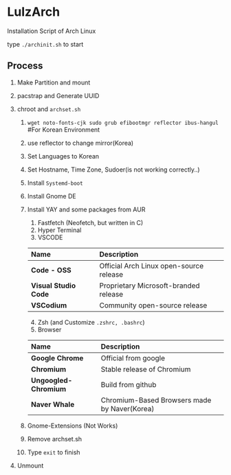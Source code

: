# LulzArch

Installation Script of Arch Linux

type `./archinit.sh` to start

## Process

1. Make Partition and mount

2. pacstrap and Generate UUID

3. chroot and `archset.sh` 
    1. `wget noto-fonts-cjk sudo grub efibootmgr reflector ibus-hangul` #For Korean Environment
    2. use reflector to change mirror(Korea) 
    3. Set Languages to Korean
    4. Set Hostname, Time Zone, Sudoer(is not working correctly..)
    5. Install `Systemd-boot`
    6. Install Gnome DE
    7. Install YAY and some packages from AUR
        1. Fastfetch (Neofetch, but written in C)
        2. Hyper Terminal
        3. VSCODE
        
        | Name | Description |
        | :- | :- |
        | **Code - OSS** | Official Arch Linux open-source release |
        | **Visual Studio Code** | Proprietary Microsoft-branded release |
        | **VSCodium** | Community open-source release |
        
        4. Zsh (and Customize `.zshrc, .bashrc`)
        5. Browser
        
        | Name | Description |
        | :- | :- |
        | **Google Chrome** | Official from google |
        | **Chromium** | Stable release of Chromium |
        | **Ungoogled-Chromium** | Build from github |
        | **Naver Whale** | Chromium-Based Browsers made by Naver(Korea) |
        
    8. Gnome-Extensions (Not Works)
    9. Remove archset.sh
    10. Type `exit` to finish
4. Unmount 
